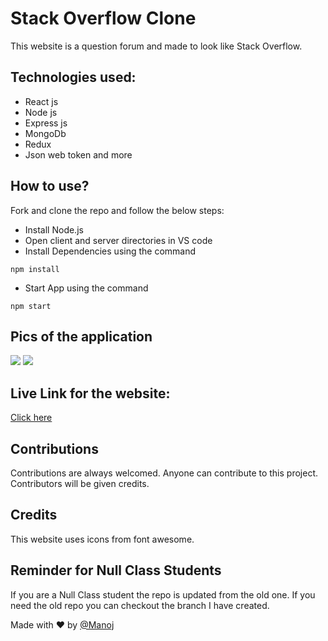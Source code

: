 # Stack Overflow Clone

This website is a question forum and made to look like Stack Overflow.

## Technologies used:

* React js
* Node js
* Express js
* MongoDb
* Redux
* Json web token and more

## How to use?

Fork and clone the repo and follow the below steps:
* Install Node.js
* Open client and server directories in VS code
* Install Dependencies using the command
```
npm install
```
* Start App using the command
```
npm start
```

## Pics of the application
<img src="https://github.com/Manoj-Athi/Stack-overflow/blob/main/Screenshots/Homepage.png">
<img src="https://github.com/Manoj-Athi/Stack-overflow/blob/main/Screenshots/Question.png">

## Live Link for the website:
[Click here](https://stack-overflow-manoj.netlify.app/)

## Contributions
Contributions are always welcomed. Anyone can contribute to this project. Contributors will be given credits.

## Credits
This website uses icons from font awesome.

## Reminder for Null Class Students
If you are a Null Class student the repo is updated from the old one. If you need the old repo you can checkout the branch I have created.

Made with ❤️ by [@Manoj](https://twitter.com/Manoj_Athi)